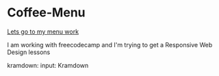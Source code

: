 # Coffee-Menu

[Lets go to my menu work](https://jekase9.github.io/Coffee-Menu/)

I am working with freecodecamp and I'm trying to get a Responsive Web Design lessons

kramdown:
  input: Kramdown

